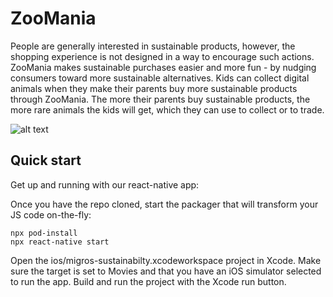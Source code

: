 # ZooMania
People are generally interested in sustainable products, however, the shopping experience is not designed in a way to encourage such actions.
ZooMania makes sustainable purchases easier and more fun - by nudging consumers toward more sustainable alternatives. Kids can collect digital animals when they make their parents buy more sustainable products through ZooMania. The more their parents buy sustainable products, the more rare animals the kids will get, which they can use to collect or to trade. 

![alt text](https://challengepost-s3-challengepost.netdna-ssl.com/photos/production/software_photos/001/669/391/datas/original.png)

## Quick start

Get up and running with our react-native app:

Once you have the repo cloned, start the packager that will transform your JS code on-the-fly:
```npm install
npx pod-install
npx react-native start
```
Open the ios/migros-sustainabilty.xcodeworkspace project in Xcode.
Make sure the target is set to Movies and that you have an iOS simulator selected to run the app.
Build and run the project with the Xcode run button.
